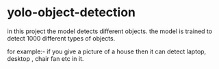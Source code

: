 # yolo-object-detection
in this project the model detects different objects.
the model is trained to detect 1000 different types of objects.


for example:- if you give a picture of a house then it can detect laptop, desktop , chair fan etc in it.
